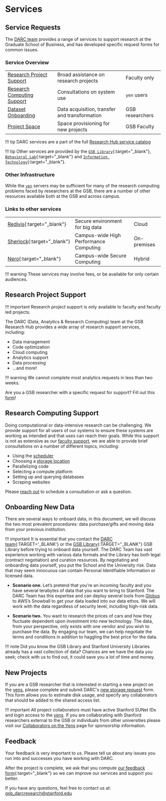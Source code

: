 # Services

## Service Requests

The [DARC team](https://gsbresearchhub.stanford.edu/support-units/darc) provides a range of services to support research at the Graduate School of Business, and has developed specific request forms for common issues.

### Service Overview

|   |   |   |
|---|---|---|
| [Research Project Support](/_home/services/#research-project-support)  | Broad assistance on research projects | Faculty only
| [Research Computing Support](/_home/services/#research-computing-support)  | Consultations on system use  | `yen` users
| [Dataset Onboarding](/_home/services/#onboarding-new-data)  | Data acquisition, transfer and transformation  | GSB researchers
| [Project Space](/_home/services/#new-projects)  | Space provisioning for new projects | GSB Faculty


!!! tip
    DARC services are a part of the full [Research Hub service catalog](https://gsbresearchhub.stanford.edu/services/service-catalog)

!!! tip
    Other services are provided by the [`GSB Library`](https://www.gsb.stanford.edu/library){:target="_blank"}, [`Behavioral Lab`](https://www.gsb.stanford.edu/faculty-research/labs/behavioral-lab){:target="_blank"} and [`Information Technology`](https://stanford.service-now.com/services/){:target="_blank"}.


### Other Infrastructure

While the [`yen`](/_getting_started/yen-servers) servers may be sufficient for many of the research computing problems faced by researchers at the GSB, there are a number of other resources available both at the GSB and across campus.

### Links to other services

|   |   |   |
|---|---|---|
| [Redivis](https://gsb-research-help.stanford.edu/library/faq/358602){:target="_blank"}  | Secure environment for big data | Cloud
| [Sherlock](sherlock.html){:target="_blank"}  | Campus-wide High Performance Computing  | On-premises
| [Nero](https://nero-docs.stanford.edu/){:target="_blank"}  | Campus-wide Secure Computing  | Hybrid

!!! warning
    These services may involve fees, or be available for only certain audiences.

## Research Project Support
!!! important
    Research project support is only available to faculty and faculty led projects.

The DARC (Data, Analytics & Research Computing) team at the GSB Research Hub provides a wide array of research support services, including:

- Data management
- Code optimization
- Cloud computing
- Analytics support
- Data processing
- ...and more!

!!! warning
    We cannot complete most analytics requests in less than two weeks.

Are you a GSB researcher with a specific request for support?  Fill out this [form](https://darcrequest.stanford.edu)!

## Research Computing Support

Doing computational or data-intensive research can be challenging.  We provide support for all users of our systems to ensure these systems are working as intended and that uses can reach their goals.  While this support is not as extensive as our [faculty support](/_home/services/#research-project-support), we are able to provide brief consultations on a number of different topics, including:

* Using the [scheduler](/_user_guide/slurm/)
* Choosing a [storage location](/_user_guide/storage/)
* Parallelizing code
* Selecting a compute platform
* Setting up and querying databases
* Scraping websites

Please [reach out](mailto:gsb_darcresearch@stanford.edu) to schedule a consultation or ask a question.


##  Onboarding New Data
There are several ways to onboard data, in this document, we will discuss the two most prevalent procedures: data purchase/gifts and moving data from your previous institution.

!!! important
    It is essential that you contact the [DARC team](mailto:gsb_darcresearch@stanford.edu){:TARGET='_BLANK'} or the [GSB Library](https://www.gsb.stanford.edu/library){:TARGET="_BLANK"} GSB Library before trying to onboard data yourself.  The DARC Team has vast experience working with various data formats and the Library has both legal (contract negotiation) and curation resources.  By negotiating and onboarding data yourself, you put the School and the University risk.  Data that may seem innocuous can contain Personal Identifiable Information or licensed data.


- **Scenario one.** Let’s pretend that you’re an incoming faculty and you have several terabytes of data that you want to bring to Stanford. The DARC Team has this expertise and can deploy several tools from [Globus](/_user_guide/data_transfer/) to AWS’s Snowball to get your data loaded into our data ethos.  We will work with the data regardless of security level, including high-risk data.

- **Scenario two.** You want to research the prices of cars and how they fluctuate dependent upon investment into new technology.  The data, from your perspective, only exists with one vendor and you wish to purchase the data. By engaging our team, we can help negotiate the terms and conditions in addition to haggling the best price for the data.

!!! note
    Did you know the GSB Library and Stanford University Libraries already has a vast collection of data? Chances are we have the data you seek; check with us to find out, it could save you a lot of time and money.


<!--
## Other page
## New Project Space on Yen
-->
## New Projects

If you are a GSB researcher that is interested in starting a new project on the [yens](/_getting_started/yen-servers), please complete and submit DARC's [new storage request](https://darc.stanford.edu/yenstorage) form. This form allows you to estimate disk usage, and specify any collaborators that should be added to the shared access list.

!!! important
    All project collaborators must have active Stanford SUNet IDs and login access to the [yens](/_getting_started/yen-servers). If you are collaborating with Stanford researchers external to the GSB or individuals from other universities please visit our [Collaborators on the Yens](/_policies/collaborators) page for sponsorship information.


## Feedback

Your feedback is very important to us. Please tell us about any issues you run
into and successes you have working with DARC.

After the project is complete, we ask that you compute [our feedback form](https://darc.stanford.edu/feedback){:target="_blank"} so we can improve our services and support you better.

If you have any questions, feel free to contact us at: [gsb_darcresearch@stanford.edu](mailto:gsb_darcresearch@stanford.edu)
